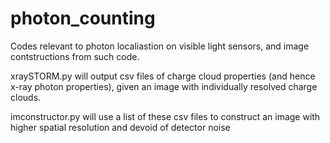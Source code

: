 # photon_counting
Codes relevant to photon localiastion on visible light sensors, and image contstructions from such code. 

xraySTORM.py will output csv files of charge cloud properties (and hence x-ray photon properties), given an image with individually resolved charge clouds.

imconstructor.py will use a list of these csv files to construct an image with higher spatial resolution and devoid of detector noise
